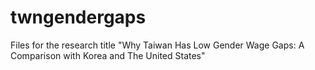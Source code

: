 # twngendergaps
Files for the research title "Why Taiwan Has Low Gender Wage Gaps: A Comparison with Korea and The United States"
